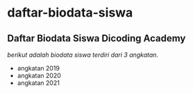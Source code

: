 daftar-biodata-siswa
==
Daftar Biodata Siswa Dicoding Academy
--
*berikut adalah biodata siswa terdiri dari 3 angkatan.*
- angkatan 2019
- angkatan 2020
- angkatan 2021
